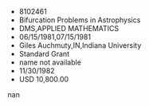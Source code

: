 
* 8102461
* Bifurcation Problems in Astrophysics
* DMS,APPLIED MATHEMATICS
* 06/15/1981,07/15/1981
* Giles Auchmuty,IN,Indiana University
* Standard Grant
*   name not available
* 11/30/1982
* USD 10,800.00

nan

